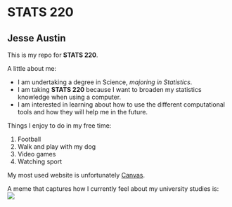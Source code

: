 # STATS 220
## Jesse Austin
This is my repo for **STATS 220**. 

A little about me:

* I am undertaking a degree in Science, *majoring in Statistics*.
* I am taking **STATS 220** because I want to broaden my statistics knowledge when using a computer.
* I am interested in learning about how to use the different computational tools and how they will help me in the future.

Things I enjoy to do in my free time:

1. Football
2. Walk and play with my dog
3. Video games
4. Watching sport

My most used website is unfortunately [Canvas](https://canvas.auckland.ac.nz/).

A meme that captures how I currently feel about my university studies is:  
![](https://c.tenor.com/A7F0bXAqINoAAAAd/tenor.gif)
